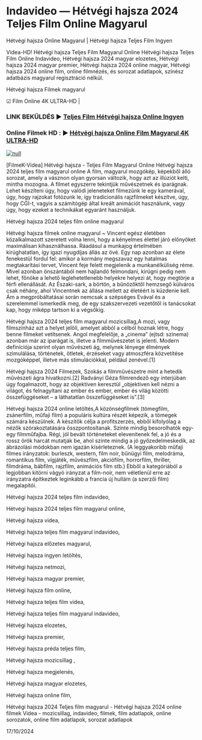 # Indavideo — Hétvégi hajsza 2024 Teljes Film Online Magyarul

Hétvégi hajsza Online Magyarul | Hétvégi hajsza Teljes Film Ingyen

Videa-HD! Hétvégi hajsza Teljes Film Magyarul Online Hétvégi hajsza Teljes Film Online Indavideo, Hétvégi hajsza 2024 magyar elozetes, Hétvégi hajsza 2024 magyar premier, Hétvégi hajsza 2024 online magyar, Hétvégi hajsza 2024 online film, online filmnézés, és sorozat adatlapok, színész adatbázis magyarul regisztráció nélkül.

Hétvégi hajsza Filmek magyarul

☑ Film Online 4K ULTRA-HD |

### LINK BEKÜLDÉS ▶️ [Teljes Film Hétvégi hajsza Online Ingyen](https://t.co/DfMhasNWmS)

### Online Filmek HD : ▶️ [Hétvégi hajsza Online Film Magyarul 4K ULTRA-HD](https://t.co/DfMhasNWmS)

[![null](https://static.wixstatic.com/media/855a25_043b5abeb4ae4d35ac003198e7fe56ed~mv2.gif)](https://t.co/DfMhasNWmS)

[FilmeK-Videa] Hétvégi hajsza - Teljes Film Magyarul Online Hétvégi hajsza 2024 teljes film magyarul online A film, magyarul mozgókép, képekből álló sorozat, amely a vásznon olyan gyorsan változik, hogy azt az illúziót kelti, mintha mozogna. A filmet egyszerre tekintjük művészetnek és iparágnak. Lehet készíteni úgy, hogy valódi jeleneteket filmezünk le egy kamerával, úgy, hogy rajzokat fotózunk le, így tradicionális rajzfilmeket készítve, úgy, hogy CGI-t, vagyis a számítógép által kreált animációt használunk, vagy úgy, hogy ezeket a technikákat egyaránt használjuk.

Hétvégi hajsza 2024 teljes film online magyarul

Hétvégi hajsza filmek online magyarul ~ Vincent egész életében közalkalmazott szeretett volna lenni, hogy a kényelmes élettel járó előnyöket maximálisan kihasználhassa. Ráadásul a munkajog értelmében kirúghatatlan, így igazi nyugdíjas állás az övé. Egy nap azonban az élete fenekestül fordul fel: amikor a kormány megszavaz egy hatalmas megtakarítási tervet, Vincent feje felett megjelenik a munkanélküliség réme. Mivel azonban önszántából nem hajlandó felmondani, kirúgni pedig nem lehet, főnöke a lehető leglehetetlenebb helyekre helyezi át, hogy megtörje a férfi ellenállását. Az Északi-sark, a börtön, a bűnözőktől hemzsegő külváros csak néhány, ahol Vincentnek az állása mellett az életéért is küzdenie kell. Ám a megpróbáltatásai során nemcsak a szépséges Evával és a szerelemmel ismerkedik meg, de egy szakszervezeti vezetőtől is tanácsokat kap, hogy miképp tartson ki a végsőkig.

Hétvégi hajsza 2024 teljes film magyarul mozicsillag,A mozi, vagy filmszínház azt a helyet jelöli, amelyet abból a célból hoznak létre, hogy benne filmeket vetítsenek. Angol megfelelője, a „cinema” (ejtsd: szinema) azonban már az iparágat is, illetve a filmművészetet is jelenti. Modern definíciója szerint olyan művészeti ág, melynek lényege élmények szimulálása, történetek, ötletek, érzéseket vagy atmoszféra közvetítése mozgóképpel, illetve más stimulációkkal, például zenével.[1]

Hétvégi hajsza 2024 Filmezek, Szokás a filmművészetre mint a hetedik művészeti ágra hivatkozni.[2] Radványi Géza filmrendező egy interjúban úgy fogalmazott, hogy az objektíven keresztül „objektíven kell nézni a világot, és felnagyítani az ember és ember, ember és világ közötti összefüggéseket – a láthatatlan összefüggéseket is”.[3]

Hétvégi hajsza 2024 online letöltés,A közönségfilmek (tömegfilm, zsánerfilm, műfaji film) a populáris kultúra részét képezik, a tömegek számára készülnek. A készítők célja a profitszerzés, ebből kifolyólag a nézők szórakoztatására összpontosítanak. Szinte mindig besorolhatók egy-egy filmműfajba. Régi, jól bevált történeteket elevenítenek fel, a jó és a rossz örök harcát mutatják be, ahol szinte mindig a jó győzedelmeskedik, az ábrázolási módokban nem igazán kísérleteznek. (A leggyakoribb műfaji filmes irányzatok: burleszk, western, film noir, bűnügyi film, melodráma, romantikus film, vígjáték, művészfilm, akciófilm, horrorfilm, thriller, filmdráma, bábfilm, rajzfilm, animációs film stb.) Ebből a kategóriából a legjobban kitörni vágyó irányzat a film-noir, nem véletlenül erre az irányzatra építkeztek leginkább a francia új hullám (a szerzői film) megalapítói.

Hétvégi hajsza 2024 teljes film indavideo,

Hétvégi hajsza 2024 teljes film magyarul online,

Hétvégi hajsza videa,

Hétvégi hajsza teljes film magyarul indavideo,

Hétvégi hajsza előzetes magyarul,

Hétvégi hajsza ingyen letöltés,

Hétvégi hajsza netmozi,

Hétvégi hajsza magyar premier,

Hétvégi hajsza film online,

Hétvégi hajsza teljes film videa,

Hétvégi hajsza teljes film magyarul indavideo,

Hétvégi hajsza elozetes,

Hétvégi hajsza premier,

Hétvégi hajsza préda teljes film,

Hétvégi hajsza mozicsillag ,

Hétvégi hajsza megjelenés,

Hétvégi hajsza magyar elozetes,

Hétvégi hajsza online film,

Hétvégi hajsza 2024 Teljes film magyarul - Hétvégi hajsza 2024 online filmek Videa - mozicsillag, indavideo, filmek, film adatlapok, online sorozatok, online film adatlapok, sorozat adatlapok

17/10/2024
